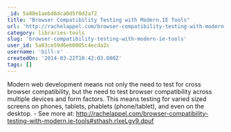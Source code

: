 ```yaml
---
_id: 5a88e1aebd6dca0d5f0d2a72
title: "Browser Compatibility Testing with Modern.IE Tools"
url: 'http://rachelappel.com/browser-compatibility-testing-with-modern.ie-tools'
category: libraries-tools
slug: 'browser-compatibility-testing-with-modern-ie-tools'
user_id: 5a83ce59d6eb0005c4ecda2c
username: 'bill-s'
createdOn: '2014-03-22T18:42:03.000Z'
tags: []
---
```


Modern web development means not only the need to test for cross browser compatibility, but the need to test browser compatibility across multiple devices and form factors. This means testing for varied sized screens on phones, tablets, phablets (phone/tablet), and even on the desktop. - See more at: http://rachelappel.com/browser-compatibility-testing-with-modern.ie-tools#sthash.rlxeLgy9.dpuf
